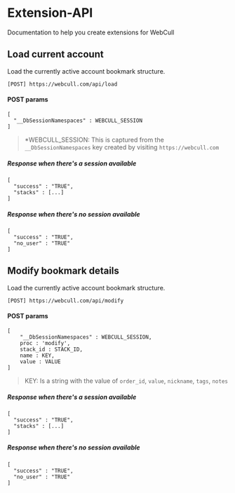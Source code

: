 # Extension-API
Documentation to help you create extensions for WebCull

## Load current account
Load the currently active account bookmark structure.
```
[POST] https://webcull.com/api/load
```
#### POST params
```
[
  "__DbSessionNamespaces" : WEBCULL_SESSION
]
```
> *WEBCULL_SESSION: This is captured from the `__DbSessionNamespaces` key created by visiting `https://webcull.com`

##### Response when there's a session available
```
[
  "success" : "TRUE",
  "stacks" : [...]
]
```

##### Response when there's no session available
```
[
  "success" : "TRUE",
  "no_user" : "TRUE"
]
```

## Modify bookmark details
Load the currently active account bookmark structure.
```
[POST] https://webcull.com/api/modify
```
#### POST params
```
[
	"__DbSessionNamespaces" : WEBCULL_SESSION,
	proc : 'modify',
	stack_id : STACK_ID,
	name : KEY,
	value : VALUE
]
```
> KEY: Is a string with the value of `order_id`, `value`, `nickname`, `tags`, `notes`

##### Response when there's a session available
```
[
  "success" : "TRUE",
  "stacks" : [...]
]
```

##### Response when there's no session available
```
[
  "success" : "TRUE",
  "no_user" : "TRUE"
]
```
